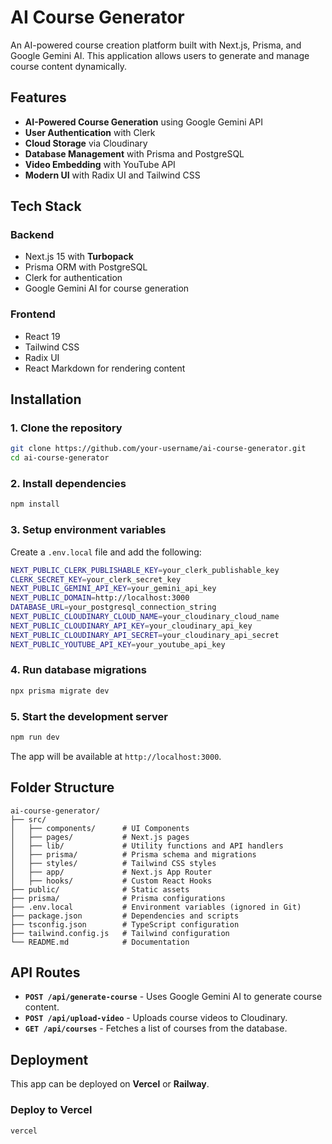 # AI Course Generator

An AI-powered course creation platform built with Next.js, Prisma, and Google Gemini AI. This application allows users to generate and manage course content dynamically.

## Features

- **AI-Powered Course Generation** using Google Gemini API
- **User Authentication** with Clerk
- **Cloud Storage** via Cloudinary
- **Database Management** with Prisma and PostgreSQL
- **Video Embedding** with YouTube API
- **Modern UI** with Radix UI and Tailwind CSS

## Tech Stack

### Backend
- Next.js 15 with **Turbopack**
- Prisma ORM with PostgreSQL
- Clerk for authentication
- Google Gemini AI for course generation

### Frontend
- React 19
- Tailwind CSS
- Radix UI
- React Markdown for rendering content

## Installation

### 1. Clone the repository
```sh
git clone https://github.com/your-username/ai-course-generator.git
cd ai-course-generator
```

### 2. Install dependencies
```sh
npm install
```

### 3. Setup environment variables
Create a `.env.local` file and add the following:
```sh
NEXT_PUBLIC_CLERK_PUBLISHABLE_KEY=your_clerk_publishable_key
CLERK_SECRET_KEY=your_clerk_secret_key
NEXT_PUBLIC_GEMINI_API_KEY=your_gemini_api_key
NEXT_PUBLIC_DOMAIN=http://localhost:3000
DATABASE_URL=your_postgresql_connection_string
NEXT_PUBLIC_CLOUDINARY_CLOUD_NAME=your_cloudinary_cloud_name
NEXT_PUBLIC_CLOUDINARY_API_KEY=your_cloudinary_api_key
NEXT_PUBLIC_CLOUDINARY_API_SECRET=your_cloudinary_api_secret
NEXT_PUBLIC_YOUTUBE_API_KEY=your_youtube_api_key
```

### 4. Run database migrations
```sh
npx prisma migrate dev
```

### 5. Start the development server
```sh
npm run dev
```
The app will be available at `http://localhost:3000`.

## Folder Structure

```
ai-course-generator/
├── src/
│   ├── components/      # UI Components
│   ├── pages/           # Next.js pages
│   ├── lib/             # Utility functions and API handlers
│   ├── prisma/          # Prisma schema and migrations
│   ├── styles/          # Tailwind CSS styles
│   ├── app/             # Next.js App Router
│   ├── hooks/           # Custom React Hooks
├── public/              # Static assets
├── prisma/              # Prisma configurations
├── .env.local           # Environment variables (ignored in Git)
├── package.json         # Dependencies and scripts
├── tsconfig.json        # TypeScript configuration
├── tailwind.config.js   # Tailwind configuration
└── README.md            # Documentation
```

## API Routes

- **`POST /api/generate-course`** - Uses Google Gemini AI to generate course content.
- **`POST /api/upload-video`** - Uploads course videos to Cloudinary.
- **`GET /api/courses`** - Fetches a list of courses from the database.

## Deployment

This app can be deployed on **Vercel** or **Railway**.

### Deploy to Vercel
```sh
vercel
```
